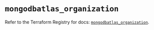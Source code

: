 # `mongodbatlas_organization`

Refer to the Terraform Registry for docs: [`mongodbatlas_organization`](https://registry.terraform.io/providers/mongodb/mongodbatlas/1.21.3/docs/resources/organization).
